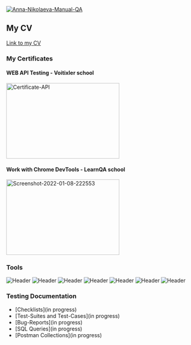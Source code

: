 [<a href="https://ibb.co/cJDHqrc"><img src="https://i.ibb.co/1Z85cmf/Anna-Nikolaeva-Manual-QA.png" alt="Anna-Nikolaeva-Manual-QA" border="0"></a>](https://www.linkedin.com/in/ann-nikolaeva19/)
## My CV
[Link to my CV](https://drive.google.com/file/d/1Vci11R71ozpzCGaVp_DWartFGALAbRCE/view?usp=sharing)

### My Certificates
#### WEB API Testing - Voitixler school
<a href="https://ibb.co/GnhwbNW"><img src="https://i.ibb.co/9cMXCSb/Certificate-API.png" width="300" height="200" alt="Certificate-API" border="0"></a>
#### Work with Chrome DevTools - LearnQA school
<a href="https://ibb.co/8KYyph5"><img src="https://i.ibb.co/C1PjZr7/Screenshot-2022-01-08-222553.png" width="300" height="200" alt="Screenshot-2022-01-08-222553" border="0"></a>

### Tools
![Header](https://img.shields.io/badge/Jira-090909?style=for-the-badge&logo=jira&logoColor=136be1)
![Header](https://img.shields.io/badge/Postman-090909?style=for-the-badge&logo=postman&logoColor=f76935)
![Header](https://img.shields.io/badge/Swagger-090909?style=for-the-badge&logo=swagger&logoColor=7ede2b)
![Header](https://img.shields.io/badge/Figma-090909?style=for-the-badge&logo=figma&logoColor=7d5fa6)
![Header](https://img.shields.io/badge/Jenkins-090909?style=for-the-badge&logo=jenkins&logoColor=f7f7f7)
![Header](https://img.shields.io/badge/DevTools-090909?style=for-the-badge&logo=googlechrome&logoColor=2674f2)
![Header](https://img.shields.io/badge/TestRail-090909?style=for-the-badge&logo=&logoColor=71b556)


### Testing Documentation

- [Checklists](in progress)
- [Test-Suites and Test-Cases](in progress)
- [Bug-Reports](in progress)
- [SQL Queries](in progress)
- [Postman Collections](in progress)
